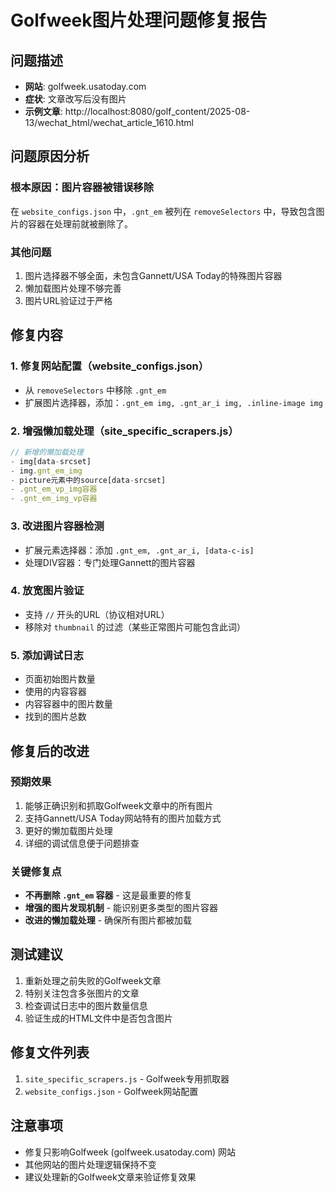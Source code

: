 # Golfweek图片处理问题修复报告

## 问题描述
- **网站**: golfweek.usatoday.com  
- **症状**: 文章改写后没有图片
- **示例文章**: http://localhost:8080/golf_content/2025-08-13/wechat_html/wechat_article_1610.html

## 问题原因分析

### 根本原因：图片容器被错误移除
在 `website_configs.json` 中，`.gnt_em` 被列在 `removeSelectors` 中，导致包含图片的容器在处理前就被删除了。

### 其他问题
1. 图片选择器不够全面，未包含Gannett/USA Today的特殊图片容器
2. 懒加载图片处理不够完善
3. 图片URL验证过于严格

## 修复内容

### 1. 修复网站配置（website_configs.json）
- 从 `removeSelectors` 中移除 `.gnt_em`
- 扩展图片选择器，添加：`.gnt_em img, .gnt_ar_i img, .inline-image img`

### 2. 增强懒加载处理（site_specific_scrapers.js）
```javascript
// 新增的懒加载处理
- img[data-srcset]  
- img.gnt_em_img
- picture元素中的source[data-srcset]
- .gnt_em_vp_img容器
- .gnt_em_img_vp容器
```

### 3. 改进图片容器检测
- 扩展元素选择器：添加 `.gnt_em, .gnt_ar_i, [data-c-is]`
- 处理DIV容器：专门处理Gannett的图片容器

### 4. 放宽图片验证
- 支持 `//` 开头的URL（协议相对URL）
- 移除对 `thumbnail` 的过滤（某些正常图片可能包含此词）

### 5. 添加调试日志
- 页面初始图片数量
- 使用的内容容器
- 内容容器中的图片数量
- 找到的图片总数

## 修复后的改进

### 预期效果
1. 能够正确识别和抓取Golfweek文章中的所有图片
2. 支持Gannett/USA Today网站特有的图片加载方式
3. 更好的懒加载图片处理
4. 详细的调试信息便于问题排查

### 关键修复点
- **不再删除 `.gnt_em` 容器** - 这是最重要的修复
- **增强的图片发现机制** - 能识别更多类型的图片容器
- **改进的懒加载处理** - 确保所有图片都被加载

## 测试建议

1. 重新处理之前失败的Golfweek文章
2. 特别关注包含多张图片的文章
3. 检查调试日志中的图片数量信息
4. 验证生成的HTML文件中是否包含图片

## 修复文件列表
1. `site_specific_scrapers.js` - Golfweek专用抓取器
2. `website_configs.json` - Golfweek网站配置

## 注意事项
- 修复只影响Golfweek (golfweek.usatoday.com) 网站
- 其他网站的图片处理逻辑保持不变
- 建议处理新的Golfweek文章来验证修复效果